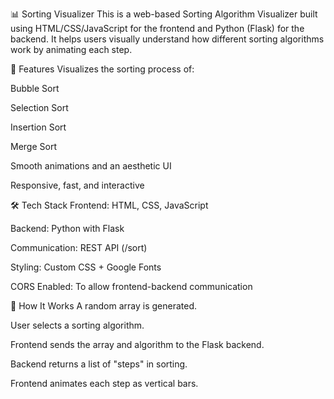 📊 Sorting Visualizer
This is a web-based Sorting Algorithm Visualizer built using HTML/CSS/JavaScript for the frontend and Python (Flask) for the backend. It helps users visually understand how different sorting algorithms work by animating each step.

🚀 Features
Visualizes the sorting process of:

Bubble Sort

Selection Sort

Insertion Sort

Merge Sort

Smooth animations and an aesthetic UI

Responsive, fast, and interactive

🛠️ Tech Stack
Frontend: HTML, CSS, JavaScript

Backend: Python with Flask

Communication: REST API (/sort)

Styling: Custom CSS + Google Fonts

CORS Enabled: To allow frontend-backend communication

🔁 How It Works
A random array is generated.

User selects a sorting algorithm.

Frontend sends the array and algorithm to the Flask backend.

Backend returns a list of "steps" in sorting.

Frontend animates each step as vertical bars.

